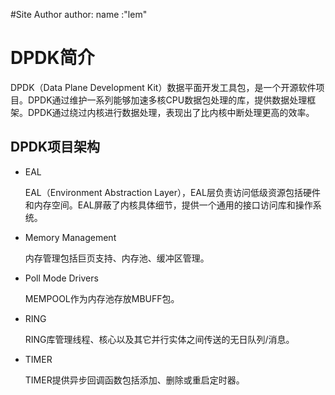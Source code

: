 #Site Author
author:
  name :"lem"

  
# DPDK简介

DPDK（Data Plane Development Kit）数据平面开发工具包，是一个开源软件项目。DPDK通过维护一系列能够加速多核CPU数据包处理的库，提供数据处理框架。DPDK通过绕过内核进行数据处理，表现出了比内核中断处理更高的效率。

## DPDK项目架构

- EAL

  EAL（Environment Abstraction Layer），EAL层负责访问低级资源包括硬件和内存空间。EAL屏蔽了内核具体细节，提供一个通用的接口访问库和操作系统。

- Memory Management

  内存管理包括巨页支持、内存池、缓冲区管理。

- Poll Mode Drivers

  MEMPOOL作为内存池存放MBUFF包。

- RING

  RING库管理线程、核心以及其它并行实体之间传送的无日队列/消息。

- TIMER

  TIMER提供异步回调函数包括添加、删除或重启定时器。
